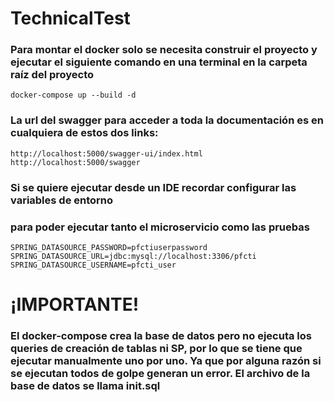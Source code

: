 # TechnicalTest



### Para montar el docker solo se necesita construir el proyecto y ejecutar el siguiente comando en una terminal en la carpeta raíz del proyecto
```
docker-compose up --build -d
```
### La url del swagger para acceder a toda la documentación es en cualquiera de estos dos links:
```
http://localhost:5000/swagger-ui/index.html
http://localhost:5000/swagger
```
### Si se quiere ejecutar desde un IDE recordar configurar las variables de entorno
### para poder ejecutar tanto el microservicio como las pruebas
```
SPRING_DATASOURCE_PASSWORD=pfctiuserpassword
SPRING_DATASOURCE_URL=jdbc:mysql://localhost:3306/pfcti
SPRING_DATASOURCE_USERNAME=pfcti_user
```
# ¡IMPORTANTE!
### El docker-compose crea la base de datos pero no ejecuta los queries de creación de tablas ni SP, por lo que se tiene que ejecutar manualmente uno por uno. Ya que por alguna razón si se ejecutan todos de golpe generan un error. El archivo de la base de datos se llama init.sql
